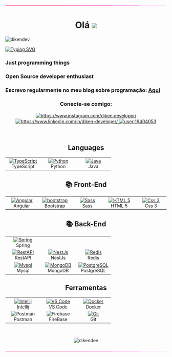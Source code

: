 <img src="./assets/borderseparator.gif" alt="dikendev" /> 
<h1 align="center"> Olá <img src="https://media.giphy.com/media/hvRJCLFzcasrR4ia7z/giphy.gif" width="5%"></h1>
<p align="left"> <img src="https://komarev.com/ghpvc/?username=dikendev&label=Profile%20views&color=0e75b6&style=flat" alt="dikendev" /> </p>

[![Typing SVG](https://readme-typing-svg.demolab.com?font=Fira+Code&weight=500&size=25&duration=3000&pause=1000&width=435&lines=Full+Stack+Developer)](https://git.io/typing-svg)
</br>

<h3>Just programming things </h3> 
<h3>Open Source developer enthusiast<h3>
<h3> Escrevo regularmente no meu blog sobre programação: <a href="https://medium.com/@diken.dev" > Aqui</a><h3>
  
<h3 align="center">Conecte-se comigo:</h3>
<p align="center">
  <a href="https://www.instagram.com/diken.developer/" target="blank">
    <img align="center" src="https://raw.githubusercontent.com/rahuldkjain/github-profile-readme-generator/master/src/images/icons/Social/instagram.svg" alt="https://www.instagram.com/diken.developer/" height="30" width="40" />
  </a>
  <a href="https://www.linkedin.com/in/diken-developer/" target="blank">
    <img align="center" src="https://raw.githubusercontent.com/rahuldkjain/github-profile-readme-generator/master/src/images/icons/Social/linked-in-alt.svg" alt="https://www.linkedin.com/in/diken-developer/" height="30" width="40" />
  </a>
  <a href="https://stackoverflow.com/users/user:19404053" target="blank">
    <img align="center" src="https://raw.githubusercontent.com/rahuldkjain/github-profile-readme-generator/master/src/images/icons/Social/stack-overflow.svg" alt="user:19404053" height="30" width="40" />
  </a>
</p>
</br>
<div align="center">


<h2> <strong> Languages </strong></h2>
<table>
    <tr>
      <td align="center" width="96">
          <a href="https://www.typescriptlang.org/" target="_blank" rel="noreferrer"> 
            <img src="https://techstack-generator.vercel.app/ts-icon.svg" width="50" height="50" alt="TypeScript"/>
          </a>
          <br>TypeScript
      </td>
      <td align="center" width="96">
          <a href="https://www.python.org/" target="_blank" rel="noreferrer"> 
            <img src="https://techstack-generator.vercel.app/python-icon.svg" width="50" height="50" alt="Python" />
          </a>
          <br>Python
      </td>
      <td align="center" width="96">
          <a href="https://www.w3schools.com/java/" target="_blank" rel="noreferrer"> 
            <img src="https://techstack-generator.vercel.app/java-icon.svg" width="50" height="50" alt="Java" />
          </a>
      <br>Java
     </td>
    </tr>
</table>


<h2> <strong> 📚 Front-End </strong></h2>
<table>
  <tr>
     <td align="center" width="96">
        <a href="https://angular.io/" target="_blank" rel="noreferrer"> 
          <img src="https://cdn.jsdelivr.net/gh/devicons/devicon/icons/angularjs/angularjs-original.svg" width="50" height="50" alt="Angular" />
        </a>
        <br>Angular
     </td>
    <td align="center" width="96">
        <a href="https://getbootstrap.com/" target="_blank" rel="noreferrer">
          <img src="https://skillicons.dev/icons?i=bootstrap" width="50" height="50" alt="bootstrap" />
        </a>
        <br>Bootstrap
     </td>
     <td align="center" width="96">
        <a href="https://sass-lang.com/" target="_blank" rel="noreferrer"> 
          <img src="https://techstack-generator.vercel.app/sass-icon.svg" width="50" height="50" alt="Sass" />
        </a>  
        <br>Sass
     </td>
    <td align="center" width="96">
        <a href="https://www.w3schools.com/html/" target="_blank" rel="noreferrer">
          <img src="https://cdn.jsdelivr.net/gh/devicons/devicon/icons/html5/html5-plain-wordmark.svg" width="50" height="50" alt="HTML 5" />
        </a>
        <br>HTML 5
     </td>
     <td align="center" width="96">
        <a href="https://www.w3schools.com/css/" target="_blank" rel="noreferrer"> 
          <img src="https://cdn.jsdelivr.net/gh/devicons/devicon/icons/css3/css3-plain-wordmark.svg" width="50" height="50" alt="Css 3" />
        </a>
        <br>Css 3
     </td>
  </tr>
</table>

<h2> <strong> 📚 Back-End </strong></h2>
<table>
  <tr>
     <td align="center" width="96">
        <a href="https://spring.io/" target="_blank" rel="noreferrer"> 
          <img src="https://cdn.jsdelivr.net/gh/devicons/devicon/icons/spring/spring-original.svg"  width="50" height="50" alt="Spring" />
        </a>  
        <br>Spring
     </td>
  </tr>
  <tr>
     <td align="center" width="96">
        <a href="https://www.redhat.com/pt-br/topics/api/what-is-a-rest-api" target="_blank" rel="noreferrer"> 
          <img src="https://techstack-generator.vercel.app/restapi-icon.svg" width="50" height="50" alt="RestAPI" />
        </a>  
        <br>RestAPI
     </td>
     <td align="center" width="96">
        <a href="https://nestjs.com/" target="_blank" rel="noreferrer"> 
          <img src="https://cdn.jsdelivr.net/gh/devicons/devicon@latest/icons/nestjs/nestjs-original.svg"width="50" height="50" alt="NestJs" />
        </a>
        <br>NestJs
     </td>
     <td align="center" width="96">
        <a href="https://www.redhat.com/pt-br/topics/api/what-is-a-rest-api" target="_blank" rel="noreferrer"> 
          <img src="https://skillicons.dev/icons?i=redis" width="50" height="50" alt="Redis" />
        </a>
        <br>Redis
     </td>
  </tr>
  <tr>
     <td align="center" width="96">
        <a href="https://www.mysql.com/" target="_blank" rel="noreferrer">
          <img src="https://techstack-generator.vercel.app/mysql-icon.svg" width="50" height="50" alt="Mysql" />
        </a>
        <br>Mysql
     </td>
     <td align="center" width="96">
        <a href="https://www.redhat.com/pt-br/topics/api/what-is-a-rest-api" target="_blank" rel="noreferrer"> 
          <img src="https://cdn.jsdelivr.net/gh/devicons/devicon/icons/mongodb/mongodb-original.svg" width="50" height="50" alt="MongoDB"/>
        </a>  
        <br>MongoDB
     </td>
     <td align="center" width="96">
        <a href="https://www.redhat.com/pt-br/topics/api/what-is-a-rest-api" target="_blank" rel="noreferrer"> 
          <img src="https://skillicons.dev/icons?i=postgres" width="50" height="50" alt="PostgreSQL" />
        </a>
        <br>PostgreSQL
     </td>
  </tr>
</table>

<h2> <strong> Ferramentas </strong></h2>
<table>
  <tr>
     <td align="center"  width="96">
       <a href="https://www.jetbrains.com/pt-br/idea/" target="_blank" rel="noreferrer"> 
          <img src="https://cdn.jsdelivr.net/gh/devicons/devicon/icons/intellij/intellij-original.svg" width="50" height="50" alt="Intellij" />
       <br>Intellij
       </a>
     </td>
     <td align="center"  width="96">
       <a href="https://code.visualstudio.com/" target="_blank" rel="noreferrer"> 
          <img src="https://upload.wikimedia.org/wikipedia/commons/9/9a/Visual_Studio_Code_1.35_icon.svg" width="50" height="50" alt="VS Code"/>
       <br>VS Code
     </td>
     <td align="center" width="96">
       <a href="https://code.visualstudio.com/" target="_blank" rel="noreferrer"> 
          <img src="https://techstack-generator.vercel.app/docker-icon.svg" width="55" height="55" alt="Docker" />
       <br>Docker
       </a>
     </td>
  </tr>
  <tr>
    <td align="center" width="96">
        <img src="https://user-images.githubusercontent.com/25181517/192109061-e138ca71-337c-4019-8d42-4792fdaa7128.png" width="50" height="50" alt="Postman" />
        <br>Postman
      </td>
      <td align="center" width="96">
        <img src="https://cdn.jsdelivr.net/gh/devicons/devicon/icons/firebase/firebase-plain.svg" width="50" height="50" alt="Firebase" />
        <br>FireBase
      </td>
      <td align="center" width="96">
        <a href="#git" >
          <img src="https://upload.wikimedia.org/wikipedia/commons/thumb/3/3f/Git_icon.svg/1200px-Git_icon.svg.png" width="50" height="50" alt="Git" />
        </a>
        <br>Git
      </td>
 <!-- <td align="center" width="96">
        <a href="https://www.gnu.org/software/bash/" target="_blank" rel="noreferrer"> 
         <img src="https://www.vectorlogo.zone/logos/gnu_bash/gnu_bash-icon.svg" width="48" height="48" alt="Bash" />
        </a>
        <br>Bash
      </td>
      -->
  </tr> 
</table>  
</br>
</div>

<p align="center"><img src="https://github-readme-stats.vercel.app/api/top-langs?username=dikendev&show_icons=true&locale=en&" alt="dikendev" /></p>
<img src="./assets/borderseparator.gif" alt="dikendev" /> 
